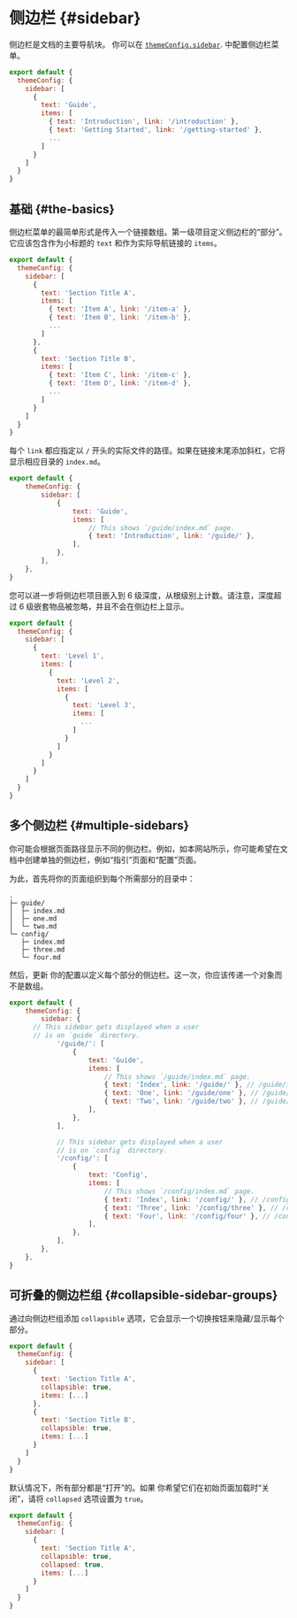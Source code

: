 # 侧边栏 {#sidebar}

侧边栏是文档的主要导航块。 你可以在 [`themeConfig.sidebar`](/config/theme-configs#sidebar). 中配置侧边栏菜单。

```js
export default {
  themeConfig: {
    sidebar: [
      {
        text: 'Guide',
        items: [
          { text: 'Introduction', link: '/introduction' },
          { text: 'Getting Started', link: '/getting-started' },
          ...
        ]
      }
    ]
  }
}
```

## 基础 {#the-basics}

侧边栏菜单的最简单形式是传入一个链接数组。第一级项目定义侧边栏的“部分”。它应该包含作为小标题的 `text` 和作为实际导航链接的 `items`。

```js
export default {
  themeConfig: {
    sidebar: [
      {
        text: 'Section Title A',
        items: [
          { text: 'Item A', link: '/item-a' },
          { text: 'Item B', link: '/item-b' },
          ...
        ]
      },
      {
        text: 'Section Title B',
        items: [
          { text: 'Item C', link: '/item-c' },
          { text: 'Item D', link: '/item-d' },
          ...
        ]
      }
    ]
  }
}
```

每个 `link` 都应指定以 `/` 开头的实际文件的路径。如果在链接末尾添加斜杠，它将显示相应目录的 `index.md`。

```js
export default {
	themeConfig: {
		sidebar: [
			{
				text: 'Guide',
				items: [
					// This shows `/guide/index.md` page.
					{ text: 'Introduction', link: '/guide/' },
				],
			},
		],
	},
}
```

您可以进一步将侧边栏项目嵌入到 6 级深度，从根级别上计数。请注意，深度超过 6 级嵌套物品被忽略，并且不会在侧边栏上显示。

```js
export default {
  themeConfig: {
    sidebar: [
      {
        text: 'Level 1',
        items: [
          {
            text: 'Level 2',
            items: [
              {
                text: 'Level 3',
                items: [
                  ...
                ]
              }
            ]
          }
        ]
      }
    ]
  }
}
```

## 多个侧边栏 {#multiple-sidebars}

你可能会根据页面路径显示不同的侧边栏。例如，如本网站所示，你可能希望在文档中创建单独的侧边栏，例如“指引”页面和“配置”页面。

为此，首先将你的页面组织到每个所需部分的目录中：

```
.
├─ guide/
│  ├─ index.md
│  ├─ one.md
│  └─ two.md
└─ config/
   ├─ index.md
   ├─ three.md
   └─ four.md
```

然后，更新 你的配置以定义每个部分的侧边栏。这一次，你应该传递一个对象而不是数组。

```js
export default {
	themeConfig: {
		sidebar: {
      // This sidebar gets displayed when a user
      // is on `guide` directory.
			'/guide/': [
				{
					text: 'Guide',
					items: [
						// This shows `/guide/index.md` page.
						{ text: 'Index', link: '/guide/' }, // /guide/index.md
						{ text: 'One', link: '/guide/one' }, // /guide/one.md
						{ text: 'Two', link: '/guide/two' }, // /guide/two.md
					],
				},
			],

			// This sidebar gets displayed when a user
			// is on `config` directory.
			'/config/': [
				{
					text: 'Config',
					items: [
						// This shows `/config/index.md` page.
						{ text: 'Index', link: '/config/' }, // /config/index.md
						{ text: 'Three', link: '/config/three' }, // /config/three.md
						{ text: 'Four', link: '/config/four' }, // /config/four.md
					],
				},
			],
		},
	},
}
```

## 可折叠的侧边栏组 {#collapsible-sidebar-groups}

通过向侧边栏组添加 `collapsible` 选项，它会显示一个切换按钮来隐藏/显示每个部分。

```js
export default {
  themeConfig: {
    sidebar: [
      {
        text: 'Section Title A',
        collapsible: true,
        items: [...]
      },
      {
        text: 'Section Title B',
        collapsible: true,
        items: [...]
      }
    ]
  }
}
```

默认情况下，所有部分都是“打开”的。如果 你希望它们在初始页面加载时“关闭”，请将 `collapsed` 选项设置为 `true`。

```js
export default {
  themeConfig: {
    sidebar: [
      {
        text: 'Section Title A',
        collapsible: true,
        collapsed: true,
        items: [...]
      }
    ]
  }
}
```
